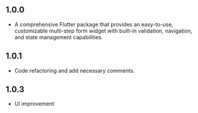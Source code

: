 ## 1.0.0

* A comprehensive Flutter package that provides an easy-to-use, customizable multi-step form widget with built-in validation, navigation, and state management capabilities.

## 1.0.1
* Code refactoring and add necessary comments.

## 1.0.3
* UI improvement